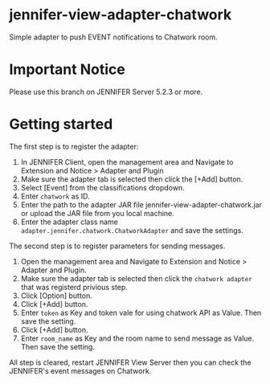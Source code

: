 # jennifer-view-adapter-chatwork
Simple adapter to push EVENT notifications to Chatwork room.

# Important Notice

Please use this branch on JENNIFER Server 5.2.3 or more.

# Getting started

The first step is to register the adapter:

1. In JENNIFER Client, open the management area and Navigate to Extension and Notice > Adapter and Plugin
1. Make sure the adapter tab is selected then click the [+Add] button.
1. Select [Event] from the classifications dropdown.
1. Enter `chatwork` as ID.
1. Enter the path to the adapter JAR file jennifer-view-adapter-chatwork.jar or upload the JAR file from you local machine.
1. Enter the adapter class name `adapter.jennifer.chatwork.ChatworkAdapter` and save the settings.

The second step is to register parameters for sending messages.
1. Open the management area and Navigate to Extension and Notice > Adapter and Plugin.
1. Make sure the adapter tab is selected then click the `chatwork adapter` that was registerd privious step.
1. Click [Option] button.
1. Click [+Add] button.
1. Enter `token` as Key and token vale for using chatwork API as Value. Then save the setting.
1. Click [+Add] button.
1. Enter `room_name` as Key and the room name to send message as Value. Then save the setting.

All step is cleared, restart JENNIFER View Server then you can check the JENNIFER's event messages on Chatwork.
